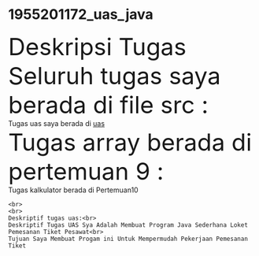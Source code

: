 # 1955201172_uas_java

<html>
  <head>
    <!-- Deskripsi tugas -->  
  </head>
  <body>
    <font size="15">Deskripsi Tugas</font><br>
     <font size="10">Seluruh tugas saya berada di file src  :</font><br>
    Tugas uas saya berada di <u>uas</u><br>
    <font size="10">Tugas array berada di pertemuan 9 :</font><br>
    Tugas kalkulator berada di  Pertemuan10<br>
  
  
    <br>
    <br>
    Deskriptif tugas uas:<br>
    Deskriptif Tugas UAS Sya Adalah Membuat Program Java Sederhana Loket Pemesanan Tiket Pesawat<br>
    Tujuan Saya Membuat Progam ini Untuk Mempermudah Pekerjaan Pemesanan Tiket
 
  </body>
</html>
